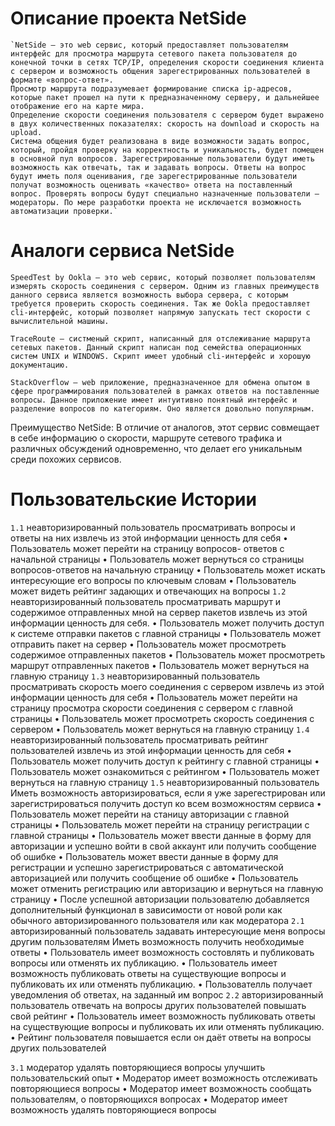 # Описание проекта NetSide

	`NetSide – это web сервис, который предоставляет пользователям интерфейс для просмотра маршрута сетевого пакета пользователя до конечной точки в сетях TCP/IP, определения скорости соединения клиента с сервером и возможность общения зарегестрированных пользователей в формате «вопрос-ответ».
	Просмотр маршрута подразумевает формирование списка ip-адресов, которые пакет прошел на пути к предназначенному серверу, и дальнейшее отображение его на карте мира. 
	Определение скорости соединения пользователя с сервером будет выражено в двух количественных показателях: скорость на download и скорость на upload.
	Система общения будет реализована в виде возможности задать вопрос, который, пройдя проверку на корректность и уникальность, будет помещен в основной пул вопросов. Зарегестрированные пользователи будут иметь возможность как отвечать, так и задавать вопросы. Ответы на вопрос будут иметь поля оценивания, где зарегестрированные пользователи получат возможность оценивать «качество» ответа на поставленный вопрос. Проверять вопросы будут специально назначенные пользователи — модераторы. По мере разработки проекта не исключается возможность автоматизации проверки.`


 # Аналоги сервиса NetSide

	SpeedTest by Ookla — это web сервис, который позволяет пользователям измерять скорость соединения с сервером. Одним из главных преимуществ данного сервиса является возможность выбора сервера, с которым требуется проверить скорость соединения. Так же Ookla предоставляет cli-интерфейс, который позволяет напрямую запускать тест скорости с вычислительной машины.

	TraceRoute — систменый скрипт, написанный для отслеживание маршрута сетевых пакетов. Данный скрипт написан под семейства операционных систем UNIX и WINDOWS. Скрипт имеет удобный cli-интерфейс и хорошую документацию. 

	StackOverflow — web приложение, предназначенное для обмена опытом в сфере программирования пользователей в рамках ответов на поставленные вопросы. Данное приложение имеет интуитивно понятный интерфейс и разделение вопросов по категориям. Оно является довольно популярным.

	
Преимущество NetSide: В отличие от аналогов, этот сервис совмещает в себе информацию о скорости, маршруте сетевого трафика и различных обсуждений одновременно, что делает его уникальным среди похожих сервисов.


# Пользовательские Истории
`1.1`
неавторизированный пользователь
просматривать вопросы и ответы на них
извлечь из этой информации ценность для себя
	•	Пользователь может перейти на страницу вопросов- ответов с начальной страницы
	•	Пользователь может вернуться со страницы вопросов-ответов на начальную страницу
	•	Пользователь может искать интересующие его вопросы по ключевым словам
	•	Пользователь может видеть рейтинг задающих и отвечающих на вопросы
`1.2`
неавторизированный пользователь
просматривать маршрут и содержимое отправленных мной на сервер пакетов
извлечь из этой информации ценность для себя.
	•	Пользователь может получить доступ к системе отправки пакетов с главной страницы
	•	Пользователь может отправить пакет на сервер
	•	Пользователь может просмотреть содержимое отправленных пакетов
	•	Пользователь может просмотреть маршрут отправленных пакетов
	•	Пользователь может вернуться на главную страницу
`1.3`
неавторизированный пользователь
просматривать скорость моего соединения с сервером
извлечь из этой информации ценность для себя
	•	Пользователь может перейти на страницу просмотра скорости соединения с сервером с главной страницы
	•	Пользователь может просмотреть скорость соединения с сервером
	•	Пользователь может вернуться на главную страницу
`1.4`
неавторизированный пользователь
просматривать рейтинг пользователей
извлечь из этой информации ценность для себя
	•	Пользователь может получить доступ к рейтингу с главной страницы
	•	Пользователь может ознакомиться с рейтингом
	•	Пользователь может вернуться на главную страницу
`1.5`
неавторизированный пользователь
Иметь возможность авторизироваться, если я уже зарегестрирован или зарегистрироваться
получить доступ ко всем возможностям сервиса
	•	Пользователь может перейти на станицу авторизации с главной страницы
	•	Пользователь может перейти на страницу регистрации с главной страницы
	•	Пользователь может ввести данные в форму для авторизации и успешно войти в свой аккаунт или получить сообщение об ошибке
	•	Пользователь может ввести данные в форму для регистрации и успешно зарегистрироваться с автоматической авторизацией или получить сообщение об ошибке
	•	Пользователь может отменить регистрацию или авторизацию и вернуться на главную страницу
	•	После успешной авторизации пользователю добавляется дополнительный функционал в зависимости от новой роли как обычного авторизированного пользователя или как модератора
`2.1`
авторизированный пользователь
задавать интересующие меня вопросы другим пользователям
Иметь возможность получить необходимые ответы
	•	Пользователь имеет возможность состовлять и публиковать вопросы или отменять их публикацию.
	•	Пользователь имеет возможность публиковать ответы на существующие вопросы и публиковать их или отменять публикацию.
	•	Пользователль получает уведомления об ответах, на заданный им вопрос
`2.2`
авторизированный пользователь
отвечать на вопросы других пользователей
повышать свой рейтинг
	•	Пользователь имеет возможность публиковать ответы на существующие вопросы и публиковать их или отменять публикацию.
	•	Рейтинг пользователя повышается если он даёт ответы на вопросы других пользователей

`3.1`
модератор
удалять повторяющиеся вопросы
улучшить пользовательский опыт
	•	Модератор имеет возможность отслеживать повторяющиеся вопросы
	•	Модератор имеет возможность сообщать пользователям, о повторяющихся вопросах
	•	Модератор имеет возможность удалять повторяющиеся вопросы
